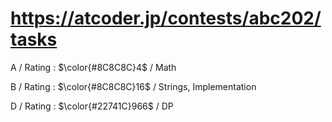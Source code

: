 # https://atcoder.jp/contests/abc202/tasks

A / Rating : $\color{#8C8C8C}4$ / Math

B / Rating : $\color{#8C8C8C}16$ / Strings, Implementation


D / Rating : $\color{#22741C}966$ / DP
